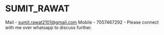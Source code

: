 # SUMIT_RAWAT

Mail - sumit.rawat2101@gmail.com
Mobile - 7057467292 - Please connect with me over whatsapp to discuss further.

